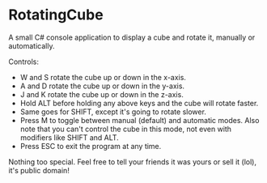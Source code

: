 # RotatingCube
A small C# console application to display a cube and rotate it, manually or automatically.

Controls:

  - W and S rotate the cube up or down in the x-axis.
  - A and D rotate the cube up or down in the y-axis.
  - J and K rotate the cube up or down in the z-axis.
  - Hold ALT before holding any above keys and the cube will rotate faster.
  - Same goes for SHIFT, except it's going to rotate slower.
  - Press M to toggle between manual (default) and automatic modes. Also note that you can't control the cube in this mode, not even with modifiers like SHIFT and ALT.
  - Press ESC to exit the program at any time.

Nothing too special. Feel free to tell your friends it was yours or sell it (lol), it's public domain!